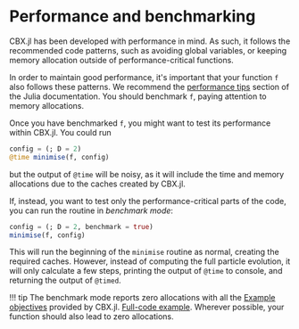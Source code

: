 # Performance and benchmarking

CBX.jl has been developed with performance in mind. As such, it follows the recommended code patterns, such as avoiding global variables, or keeping memory allocation outside of performance-critical functions.

In order to maintain good performance, it's important that your function `f` also follows these patterns. We recommend the [performance tips](https://docs.julialang.org/en/v1/manual/performance-tips/) section of the Julia documentation. You should benchmark `f`, paying attention to memory allocations.

Once you have benchmarked `f`, you might want to test its performance within CBX.jl. You could run
```julia
config = (; D = 2)
@time minimise(f, config)
```
but the output of `@time` will be noisy, as it will include the time and memory allocations due to the caches created by CBX.jl. 

If, instead, you want to test only the performance-critical parts of the code, you can run the routine in *benchmark mode*:
```julia
config = (; D = 2, benchmark = true)
minimise(f, config)
```
This will run the beginning of the `minimise` routine as normal, creating the required caches. However, instead of computing the full particle evolution, it will only calculate a few steps, printing the output of `@time` to console, and returning the output of `@timed`.

!!! tip
    The benchmark mode reports zero allocations with all the [Example objectives](@ref) provided by CBX.jl. [Full-code example](https://github.com/PdIPS/CBX.jl/blob/main/examples/advanced_usage/benchmark.jl). Wherever possible, your function should also lead to zero allocations.

